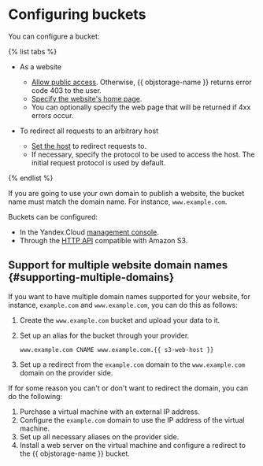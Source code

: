 # Configuring buckets

You can configure a bucket:

{% list tabs %}

- As a website
  
  - [Allow public access](../operations/buckets/bucket-availability.md). Otherwise, {{ objstorage-name }} returns error code 403 to the user.
  - [Specify the website's home page](setup.md).
  - You can optionally specify the web page that will be returned if 4xx errors occur.
  
- To redirect all requests to an arbitrary host
  
  - [Set the host](setup.md) to redirect requests to.
  - If necessary, specify the protocol to be used to access the host. The initial request protocol is used by default.
  
{% endlist %}

If you are going to use your own domain to publish a website, the bucket name must match the domain name. For instance, `www.example.com`.

Buckets can be configured:

- In the Yandex.Cloud [management console](setup.md).
- Through the [HTTP API](../s3/api-ref/hosting.md) compatible with Amazon S3.

## Support for multiple website domain names {#supporting-multiple-domains}

If you want to have multiple domain names supported for your website, for instance, `example.com` and `www.example.com`, you can do this as follows:

1. Create the `www.example.com` bucket and upload your data to it.
2. Set up an alias for the bucket through your provider.

    ```
    www.example.com CNAME www.example.com.{{ s3-web-host }}
    ```
3. Set up a redirect from the `example.com` domain to the `www.example.com` domain on the provider side.

If for some reason you can't or don't want to redirect the domain, you can do the following:

1. Purchase a virtual machine with an external IP address.
2. Configure the `example.com` domain to use the IP address of the virtual machine.
3. Set up all necessary aliases on the provider side.
4. Install a web server on the virtual machine and configure a redirect to the {{ objstorage-name }} bucket.

